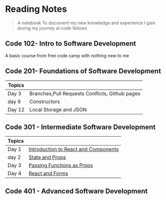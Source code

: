 # Reading Notes
>A notebook To document my new knowledge and experience I gain during my journey at code fellows 

## Code 102- Intro to Software Development
A basic course from free code camp with nothing new to me
## Code 201- Foundations of Software Development
| Topics  |  |
| ----------- | ----------- |
| Day 3  | Branches,Pull Requests Conflicts, Github pages |
| day 9 | Constructors |
|Day 12|Local Storage and JSON|

## Code 301 - Intermediate Software Development
| Topics  |  |
| ----------- | ----------- |
| Day 1  | [Introduction to React and Components](class01.md) |
| day 2 | [State and Props]() |
|Day 3|[Passing Functions as Props]()| 
|Day 4|[ React and Forms]()|
## Code 401 - Advanced Software Development
